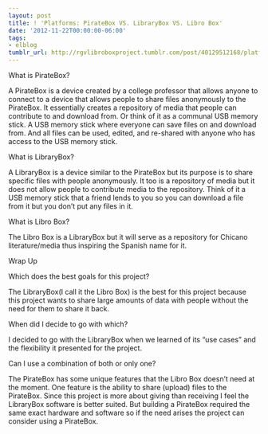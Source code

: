 ```yaml
---
layout: post
title: ! 'Platforms: PirateBox VS. LibraryBox VS. Libro Box'
date: '2012-11-22T00:00:00-06:00'
tags:
- elblog
tumblr_url: http://rgvlibroboxproject.tumblr.com/post/40129512168/platforms-piratebox-vs-librarybox-vs-libro-box
---
```

What is PirateBox?

A PirateBox is a device created by a college professor that allows anyone to connect to a device that allows people to share files anonymously to the PirateBox. It essentially creates a repository of media that people can contribute to and download from. Or think of it as a communal USB memory stick. A USB memory stick where everyone can save files on and download from. And all files can be used, edited, and re-shared with anyone who has access to the USB memory stick.

What is LibraryBox?

A LibraryBox is a device similar to the PirateBox but its purpose is to share specific files with people anonymously. It too is a repository of media but it does not allow people to contribute media to the repository. Think of it a USB memory stick that a friend lends to you so you can download a file from it but you don’t put any files in it.

What is Libro Box?

The Libro Box is a LibraryBox but it will serve as a repository for Chicano literature/media thus inspiring the Spanish name for it.

Wrap Up

Which does the best goals for this project?

The LibraryBox(I call it the Libro Box) is the best for this project because this project wants to share large amounts of data with people without the need for them to share it back.

When did I decide to go with which?

I decided to go with the LibraryBox when we learned of its “use cases” and the flexibility it presented for the project.

Can I use a combination of both or only one?

The PirateBox has some unique features that the Libro Box doesn’t need at the moment. One feature is the ability to share (upload) files to the PirateBox. Since this project is more about giving than receiving I feel the LibraryBox software is better suited. But building a PirateBox required the same exact hardware and software so if the need arises the project can consider using a PirateBox.
